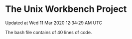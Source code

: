 # The Unix Workbench Project
Updated at
Wed 11 Mar 2020 12:34:29 AM UTC

The bash file contains of
40
lines of code.
